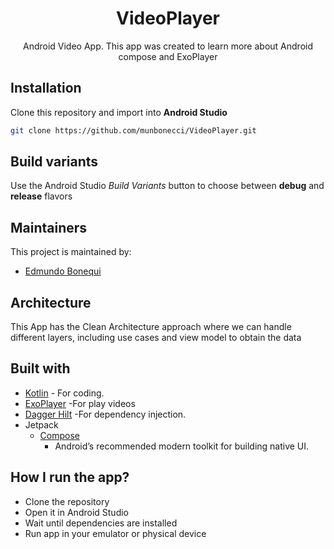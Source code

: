 <h1 align="center">VideoPlayer</h1> 

<p align="center">
Android Video App. This app was created to learn more about Android compose and ExoPlayer
</p>

## Installation

Clone this repository and import into **Android Studio**

```bash
git clone https://github.com/munbonecci/VideoPlayer.git
```

## Build variants

Use the Android Studio *Build Variants* button to choose between **debug** and **release**
flavors

## Maintainers

This project is maintained by:

* [Edmundo Bonequi](http://github.com/munbonecci)

## Architecture

This App has the Clean Architecture approach where we can handle different layers,
including use cases and view model to obtain the data

## Built with

- [Kotlin](https://kotlinlang.org/) - For coding.
- [ExoPlayer](https://developer.android.com/guide/topics/media/exoplayer) -For play videos
- [Dagger Hilt](https://developer.android.com/training/dependency-injection/hilt-android) -For
    dependency injection.
- Jetpack
    - [Compose](https://developer.android.com/jetpack/compose?gclid=CjwKCAiAzKqdBhAnEiwAePEjkkbfP8b_r6c57F3jtdwOjxWpBbNOXVmpSnAUu4HKCid7KtSvfiiYeRoC1wYQAvD_BwE&gclsrc=aw.ds)
        - Android’s recommended modern toolkit for building native UI.

## How I run the app?

- Clone the repository
- Open it in Android Studio
- Wait until dependencies are installed
- Run app in your emulator or physical device

